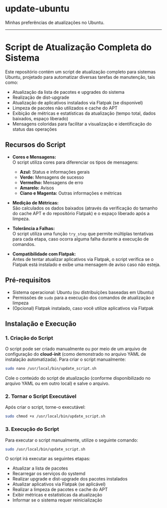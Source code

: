 # update-ubuntu
Minhas preferências de atualizações no Ubuntu.

---
# Script de Atualização Completa do Sistema

Este repositório contém um script de atualização completo para sistemas Ubuntu, projetado para automatizar diversas tarefas de manutenção, tais como:

- Atualização da lista de pacotes e upgrades do sistema
- Realização de dist-upgrade
- Atualização de aplicativos instalados via Flatpak (se disponível)
- Limpeza de pacotes não utilizados e cache do APT
- Exibição de métricas e estatísticas da atualização (tempo total, dados baixados, espaço liberado)
- Mensagens coloridas para facilitar a visualização e identificação do status das operações

## Recursos do Script

- **Cores e Mensagens:**  
  O script utiliza cores para diferenciar os tipos de mensagens:
  - **Azul:** Status e informações gerais
  - **Verde:** Mensagens de sucesso
  - **Vermelho:** Mensagens de erro
  - **Amarelo:** Avisos
  - **Ciano e Magenta:** Outras informações e métricas

- **Medição de Métricas:**  
  São calculados os dados baixados (através da verificação do tamanho do cache APT e do repositório Flatpak) e o espaço liberado após a limpeza.

- **Tolerância a Falhas:**  
  O script utiliza uma função `try_step` que permite múltiplas tentativas para cada etapa, caso ocorra alguma falha durante a execução de comandos.

- **Compatibilidade com Flatpak:**  
  Antes de tentar atualizar aplicativos via Flatpak, o script verifica se o Flatpak está instalado e exibe uma mensagem de aviso caso não esteja.

## Pré-requisitos

- Sistema operacional: Ubuntu (ou distribuições baseadas em Ubuntu)
- Permissões de `sudo` para a execução dos comandos de atualização e limpeza
- (Opcional) Flatpak instalado, caso você utilize aplicativos via Flatpak

## Instalação e Execução

### 1. Criação do Script

O script pode ser criado manualmente ou por meio de um arquivo de configuração do **cloud-init** (como demonstrado no arquivo YAML de instalação automatizada). Para criar o script manualmente:

```bash
sudo nano /usr/local/bin/update_script.sh
```

Cole o conteúdo do script de atualização (conforme disponibilizado no arquivo YAML ou em outro local) e salve o arquivo.

### 2. Tornar o Script Executável

Após criar o script, torne-o executável:

```bash
sudo chmod +x /usr/local/bin/update_script.sh
```

### 3. Execução do Script

Para executar o script manualmente, utilize o seguinte comando:

```bash
sudo /usr/local/bin/update_script.sh
```

O script irá executar as seguintes etapas:

- Atualizar a lista de pacotes
- Recarregar os serviços do systemd
- Realizar upgrade e dist-upgrade dos pacotes instalados
- Atualizar aplicativos via Flatpak (se aplicável)
- Realizar a limpeza de pacotes e cache do APT
- Exibir métricas e estatísticas da atualização
- Informar se o sistema requer reinicialização
